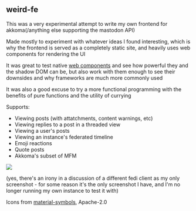 ## weird-fe

This was a very experimental attempt to write my own frontend for akkoma(/anything else supporting the mastodon API)

Made mostly to experiment with whatever ideas I found interesting, which is why the frontend is served as a completely static site, and heavily uses web components for rendering the UI

It was great to test native [web components](https://developer.mozilla.org/en-US/docs/Web/API/Web_components) and see how powerful they and the shadow DOM can be, but also work with them enough to see their downsides and why frameworks are much more commonly used

It was also a good excuse to try a more functional programming with the benefits of pure functions and the utility of currying

Supports:

-   Viewing posts (with attatchments, content warnings, etc)
-   Viewing replies to a post in a threaded view
-   Viewing a user's posts
-   Viewing an instance's federated timeline
-   Emoji reactions
-   Quote posts
-   Akkoma's subset of MFM

![](/Screenshot_20231030_005417_Fennec.png)

(yes, there's an irony in a discussion of a different fedi client as my only screenshot - for some reason it's the only screenshot I have, and I'm no longer running my own instance to test it with)

Icons from [material-symbols](https://github.com/marella/material-symbols/tree/main/material-symbols), Apache-2.0
